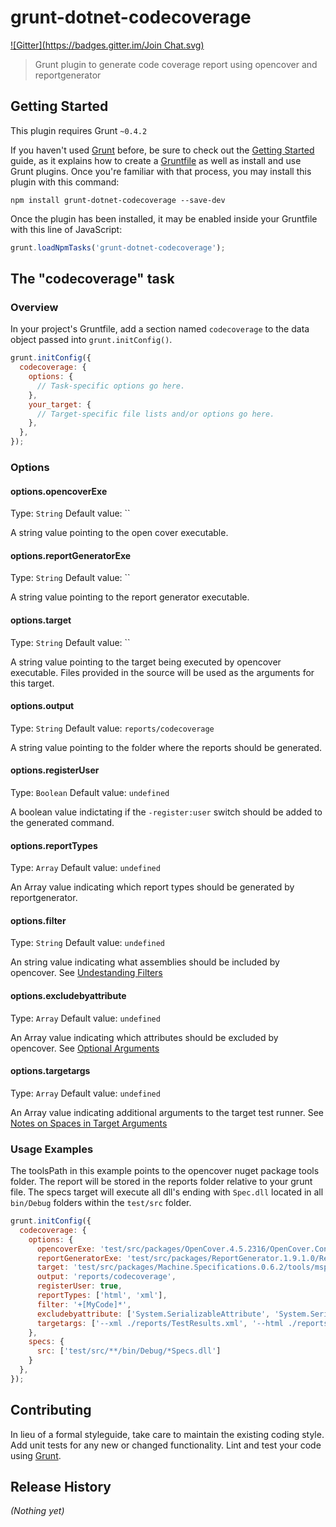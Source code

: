 # grunt-dotnet-codecoverage
[![Gitter](https://badges.gitter.im/Join Chat.svg)](https://gitter.im/marcofranssen/grunt-dotnet-codecoverage?utm_source=badge&utm_medium=badge&utm_campaign=pr-badge&utm_content=badge)

> Grunt plugin to generate code coverage report using opencover and reportgenerator

## Getting Started
This plugin requires Grunt `~0.4.2`

If you haven't used [Grunt](http://gruntjs.com/) before, be sure to check out the [Getting Started](http://gruntjs.com/getting-started) guide, as it explains how to create a [Gruntfile](http://gruntjs.com/sample-gruntfile) as well as install and use Grunt plugins. Once you're familiar with that process, you may install this plugin with this command:

```shell
npm install grunt-dotnet-codecoverage --save-dev
```

Once the plugin has been installed, it may be enabled inside your Gruntfile with this line of JavaScript:

```js
grunt.loadNpmTasks('grunt-dotnet-codecoverage');
```

## The "codecoverage" task

### Overview
In your project's Gruntfile, add a section named `codecoverage` to the data object passed into `grunt.initConfig()`.

```js
grunt.initConfig({
  codecoverage: {
    options: {
      // Task-specific options go here.
    },
    your_target: {
      // Target-specific file lists and/or options go here.
    },
  },
});
```

### Options

#### options.opencoverExe
Type: `String`
Default value: ``

A string value pointing to the open cover executable.

#### options.reportGeneratorExe
Type: `String`
Default value: ``

A string value pointing to the report generator executable.

#### options.target
Type: `String`
Default value: ``

A string value pointing to the target being executed by opencover executable. Files provided in the source will be used as the arguments for this target.

#### options.output
Type: `String`
Default value: `reports/codecoverage`

A string value pointing to the folder where the reports should be generated.

#### options.registerUser
Type: `Boolean`
Default value: `undefined`

A boolean value indictating if the `-register:user` switch should be added to the generated command.

#### options.reportTypes
Type: `Array`
Default value: `undefined`

An Array value indicating which report types should be generated by reportgenerator.

#### options.filter
Type: `String`
Default value: `undefined`

An string value indicating what assemblies should be included by opencover. See
[Undestanding
Filters](https://github.com/opencover/opencover/wiki/Usage#understanding-filters)

#### options.excludebyattribute
Type: `Array`
Default value: `undefined`

An Array value indicating which attributes should be excluded by opencover.  See
[Optional
Arguments](https://github.com/opencover/opencover/wiki/Usage#optional-arguments)

#### options.targetargs
Type: `Array`
Default value: `undefined`

An Array value indicating additional arguments to the target test runner.  See
[Notes on Spaces in Target Arguments](https://github.com/opencover/opencover/wiki/Usage#notes-on-spaces-in-arguments)

### Usage Examples

The toolsPath in this example points to the opencover nuget package tools folder. The report will be stored in the reports folder relative to your grunt file. The specs target will execute all dll's ending with `Spec.dll` located in all `bin/Debug` folders within the `test/src` folder. 

```js
grunt.initConfig({
  codecoverage: {
    options: {
      opencoverExe: 'test/src/packages/OpenCover.4.5.2316/OpenCover.Console.exe',
      reportGeneratorExe: 'test/src/packages/ReportGenerator.1.9.1.0/ReportGenerator.exe',
      target: 'test/src/packages/Machine.Specifications.0.6.2/tools/mspec-clr4.exe',
      output: 'reports/codecoverage',
      registerUser: true,
      reportTypes: ['html', 'xml'],
      filter: '+[MyCode]*',
      excludebyattribute: ['System.SerializableAttribute', 'System.SerializableAttribute'],
      targetargs: ['--xml ./reports/TestResults.xml', '--html ./reports/TestResults.html']
    },
    specs: {
      src: ['test/src/**/bin/Debug/*Specs.dll']
    }
  },
});
```

## Contributing
In lieu of a formal styleguide, take care to maintain the existing coding style. Add unit tests for any new or changed functionality. Lint and test your code using [Grunt](http://gruntjs.com/).

## Release History
_(Nothing yet)_
